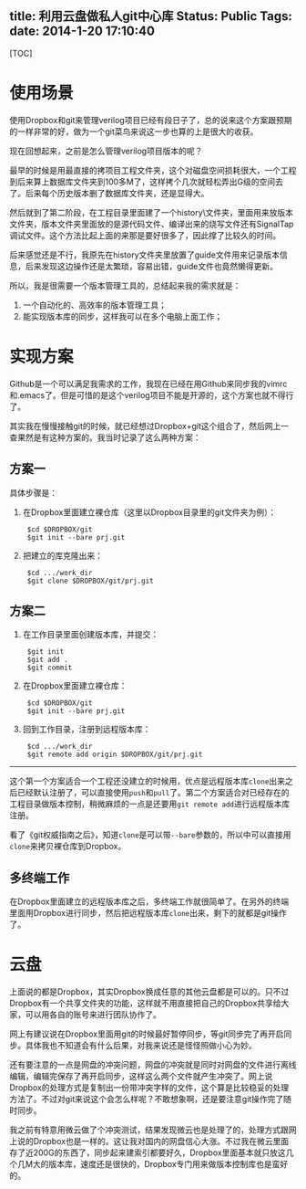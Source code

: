 title: 利用云盘做私人git中心库
Status: Public
Tags: 
date: 2014-1-20 17:10:40
---

[TOC]

# 使用场景

使用Dropbox和git来管理verilog项目已经有段日子了，总的说来这个方案跟预期的一样非常的好，做为一个git菜鸟来说这一步也算的上是很大的收获。

现在回想起来，之前是怎么管理verilog项目版本的呢？

<!--more-->

最早的时候是用最直接的拷项目工程文件夹，这个对磁盘空间损耗很大，一个工程到后来算上数据库文件夹到100多M了，这样拷个几次就轻松弄出G级的空间去了。后来每个历史版本删了数据库文件夹，还是显得大。

然后就到了第二阶段，在工程目录里面建了一个history\文件夹，里面用来放版本文件夹，版本文件夹里面放的是源代码文件、编译出来的烧写文件还有SignalTap调试文件。这个方法比起上面的来那是要好很多了，因此撑了比较久的时间。

后来感觉还是不行，我原先在history文件夹里放置了guide文件用来记录版本信息，后来发现这边操作还是太繁琐，容易出错，guide文件也竟然懒得更新。

所以，我是很需要一个版本管理工具的，总结起来我的需求就是：

1. 一个自动化的、高效率的版本管理工具；
1. 能实现版本库的同步，这样我可以在多个电脑上面工作；

# 实现方案 

Github是一个可以满足我需求的工作，我现在已经在用Github来同步我的vimrc和.emacs了。但是可惜的是这个verilog项目不能是开源的，这个方案也就不得行了。

其实我在慢慢接触git的时候，就已经想过Dropbox+git这个组合了，然后网上一查果然是有这种方案的。我当时记录了这么两种方案：

## 方案一

具体步骤是：

1. 在Dropbox里面建立裸仓库（这里以Dropbox目录里的git文件夹为例）：

		$cd $DROPBOX/git
		$git init --bare prj.git

1. 把建立的库克隆出来：

		$cd .../work_dir
		$git clone $DROPBOX/git/prj.git
		
## 方案二

1. 在工作目录里面创建版本库，并提交：

		$git init
		$git add .
		$git commit

1. 在Dropbox里面建立裸仓库：

		$cd $DROPBOX/git
		$git init --bare prj.git

1. 回到工作目录，注册到远程版本库：

		$cd .../work_dir
		$git remote add origin $DROPBOX/git/prj.git

-----

这个第一个方案适合一个工程还没建立的时候用，优点是远程版本库`clone`出来之后已经默认注册了，可以直接使用`push`和`pull`了。第二个方案适合对已经存在的工程目录做版本控制，稍微麻烦的一点是还要用`git remote add`进行远程版本库注册。

看了《git权威指南之后》，知道`clone`是可以带`--bare`参数的，所以中可以直接用`clone`来拷贝裸仓库到Dropbox。

## 多终端工作

在Dropbox里面建立的远程版本库之后，多终端工作就很简单了。在另外的终端里面用Dropbox进行同步，然后把远程版本库`clone`出来，剩下的就都是git操作了。

# 云盘

上面说的都是Dropbox，其实Dropbox换成任意的其他云盘都是可以的。只不过Dropbox有一个共享文件夹的功能，这样就不用直接把自己的Dropbox共享给大家，可以用各自的账号来进行团队协作了。

网上有建议说在Dropbox里面用git的时候最好暂停同步，等git同步完了再开启同步。具体我也不知道会有什么后果，对我来说还是怪怪照做小心为妙。

还有要注意的一点是网盘的冲突问题，网盘的冲突就是同时对网盘的文件进行离线编辑，编辑完保存了再开启同步，这样这么两个文件就产生冲突了。网上说Dropbox的处理方式是复制出一份带冲突字样的文件，这个算是比较稳妥的处理方法了。不过对git来说这个会怎么样呢？不敢想象啊，还是要注意git操作完了随时同步。

我之前有特意用微云做了个冲突测试，结果发现微云也是处理了的，处理方式跟网上说的Dropbox也是一样的。这让我对国内的网盘信心大涨。不过我在微云里面存了近200G的东西了，同步起来建索引都要好久，Dropbox里面基本就只放这几个几M大的版本库，速度还是很快的，Dropbox专门用来做版本控制库也是蛮好的。

